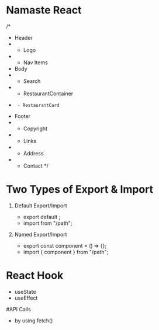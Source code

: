 # Namaste React 

/*
 * Header
 *  - Logo
 *  - Nav Items
 * Body
 *  - Search
 *  - RestaurantContainer
 *      - RestaurantCard
 * Footer
 *  - Copyright
 *  - Links
 *  - Address
 *  - Contact
 */
 

# Two Types of Export & Import

 1. Default Export/Import

    - export default <component>;
    - import <component> from "/path";

2. Named Export/Import

    - export const component = () => {};
    - import { component } from "/path";

# React Hook
- useState
- useEffect

#API Calls
- by using fetch()